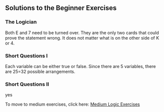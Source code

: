 ## Solutions to the Beginner Exercises

### The Logician

Both  E and 7 need to be turned over. They are the only two cards that could prove the statement wrong. It does not matter what is on the other side of K or 4.

### Short Questions I
Each variable can be either true or false. Since there are 5 variables, there are 25=32 possible arrangements.

### Short Questions II
yes

To move to medium exercises, click here: [Medium Logic Exercises](https://github.com/UMdecisionsupport/DecisionSupport2023/blob/main/Logic/Medium.md)
